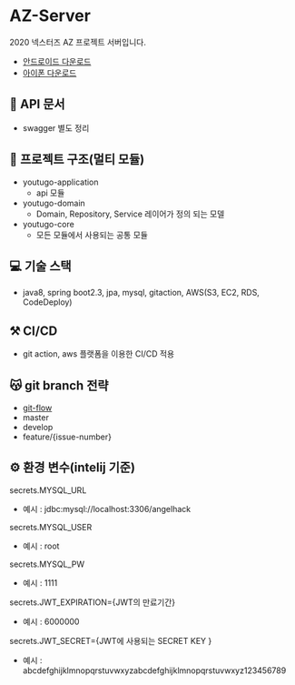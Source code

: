 # AZ-Server
2020 넥스터즈 AZ 프로젝트 서버입니다.
- [안드로이드 다운로드](https://play.google.com/store/apps/details?id=com.az.youtugo&hl=ko)
- [아이폰 다운로드](https://apps.apple.com/kr/app/%EC%95%84%EC%9E%AC%ED%8A%B8/id1527266145)

## 📄 API 문서
- swagger 별도 정리

## 📂 프로젝트 구조(멀티 모듈)
- youtugo-application
  - api 모듈
- youtugo-domain
  - Domain, Repository, Service 레이어가 정의 되는 모델
- youtugo-core
  - 모든 모듈에서 사용되는 공통 모듈

## 💻 기술 스택
- java8, spring boot2.3, jpa, mysql, gitaction, AWS(S3, EC2, RDS, CodeDeploy)

## ⚒ CI/CD
- git action, aws 플랫폼을 이용한 CI/CD 적용

  
## 😽 git branch 전략
- [git-flow](https://woowabros.github.io/experience/2017/10/30/baemin-mobile-git-branch-strategy.html)
- master
- develop
- feature/{issue-number}

## ⚙ 환경 변수(intelij 기준)

secrets.MYSQL_URL
- 예시 : jdbc:mysql://localhost:3306/angelhack

secrets.MYSQL_USER
- 예시 : root

secrets.MYSQL_PW
- 예시 : 1111

secrets.JWT_EXPIRATION={JWT의 만료기간}
- 예시 : 6000000

secrets.JWT_SECRET={JWT에 사용되는 SECRET KEY }
- 예시 : abcdefghijklmnopqrstuvwxyzabcdefghijklmnopqrstuvwxyz123456789

